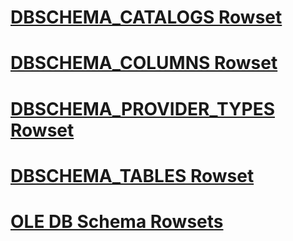 # [DBSCHEMA_CATALOGS Rowset](dbschema-catalogs-rowset.md)
# [DBSCHEMA_COLUMNS Rowset](dbschema-columns-rowset.md)
# [DBSCHEMA_PROVIDER_TYPES Rowset](dbschema-provider-types-rowset.md)
# [DBSCHEMA_TABLES Rowset](dbschema-tables-rowset.md)
# [OLE DB Schema Rowsets](ole-db-schema-rowsets.md)
